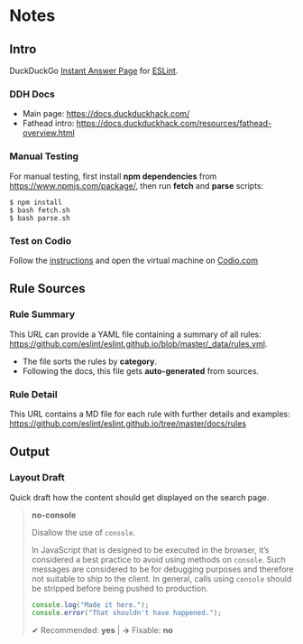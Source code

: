 # Notes

## Intro

DuckDuckGo [Instant Answer Page](https://duck.co/ia/view/eslint) for [ESLint](http://eslint.org/).

### DDH Docs
- Main page: https://docs.duckduckhack.com/
- Fathead intro: https://docs.duckduckhack.com/resources/fathead-overview.html

### Manual Testing
For manual testing, first install **npm dependencies** from  https://www.npmjs.com/package/, then run **fetch** and **parse** scripts:

```
$ npm install
$ bash fetch.sh
$ bash parse.sh
```

### Test on Codio
Follow the [instructions](https://docs.duckduckhack.com/welcome/setup-dev-environment.html) and open the virtual machine on [Codio.com](https://codio.com/home/projects)

## Rule Sources

### Rule Summary

This URL can provide a YAML file containing a summary of all rules: https://github.com/eslint/eslint.github.io/blob/master/_data/rules.yml.

- The file sorts the rules by **category**.
- Following the docs, this file gets **auto-generated** from sources.

### Rule Detail
This URL contains a MD file for each rule with further details and examples:
https://github.com/eslint/eslint.github.io/tree/master/docs/rules

## Output

### Layout Draft
Quick draft how the content should get displayed on the search page.

> **no-console**
>
> Disallow the use of `console`.
>
> In JavaScript that is designed to be executed in the browser, it’s considered a best practice to avoid using methods on `console`. Such messages are considered to be for debugging purposes and therefore not suitable to ship to the client. In general, calls using `console` should be stripped before being pushed to production.
>
> ```js
> console.log("Made it here.");
> console.error("That shouldn't have happened.");
> ```
>
> &#x2714; Recommended: <b>yes</b> | <b>&#x2192;</b> Fixable: <b>no</b>

